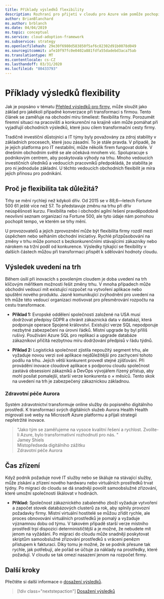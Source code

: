 ```yaml
---
title: Příklady výsledků flexibility
description: Rozhraní pro přijetí v cloudu pro Azure vám pomůže pochopit situaci na trhu vaší společnosti a konkurenční na krajinnou plochu.
author: BrianBlanchard
ms.author: brblanch
ms.date: 04/04/2019
ms.topic: conceptual
ms.service: cloud-adoption-framework
ms.subservice: strategy
ms.openlocfilehash: 29e30f6980d583850f5af6c82302d91b0078d049
ms.sourcegitcommit: afe10f97fc0e0402a881fdfa55dadebd3aca75ab
ms.translationtype: MT
ms.contentlocale: cs-CZ
ms.lasthandoff: 03/31/2020
ms.locfileid: "80433793"
---
```

# <a name="examples-of-agility-outcomes"></a>Příklady výsledků flexibility

Jak je popsáno v tématu [Přehled výsledků pro firmy](./index.md), může sloužit jako základ pro jakékoli případné konverzace při transformaci s firmou. Tento článek se zaměřuje na obchodní míru timeliest: flexibilita firmy. Porozumět firemní situaci na pracovišti a konkurenční na krajině vám může pomáhat při vyjadřujíí obchodních výsledků, které jsou cílem transformační cesty firmy.

Tradičně investiční důstojníci a IT týmy byly považovány za zdroj stability v základních procesech, které jsou zásadní. To je stále pravda. V případě, že je jejich platforma pro IT nestabilní, může několik firem fungovat dobře. V dnešním obchodním světě se ale očekává mnohem víc. Spolupracuje s podnikovým centrem, aby poskytovala výhody na trhu. Mnoho vedoucích investičních úředníků a vedoucích pracovníků předpokládá, že stabilita je pro ni jednoduše základní. U těchto vedoucích obchodních flexibilit je míra jejich přínosu pro podnikání.

<!-- markdownlint-disable MD026 -->

## <a name="why-is-agility-so-important"></a>Proč je flexibilita tak důležitá?

Trhy se mění rychleji než kdykoli dřív. Od 2015 se v 88,6&mdash;letech Fortune 500 61 ještě více než 57. To představuje změnu na trhu při dřív neúspěšnosti kurzu. Flexibilita nebo i obchodní agilní řešení pravděpodobně neovlivní seznam organizací na Fortune 500, ale tyto údaje nám pomohou pochopit tempo, ve kterém se trhy mění.

U provozovatelů a jejich zprovoznění může být flexibilita firmy rozdíl mezi úspěchem nebo selháním obchodní iniciativy. Rychlé přizpůsobování na změny v trhu může pomoct s bezkonkurenčními stávajícími zákazníky nebo nárokem na tržní podíl od konkurence. Výsledky týkající se flexibility v dalších částech můžou při transformaci přispět k sdělování hodnoty cloudu.

## <a name="time-to-market-outcome"></a>Výsledek uvedení na trh

Během úsilí při inovacích s povoleným cloudem je doba uvedení na trh klíčovým měřítkem možnosti řešit změny trhu. V mnoha případech může obchodní vedoucí mít existující rozpočet na vytvoření aplikace nebo spuštění nového produktu. Jasně komunikující zvýhodnění pro uvedení na trh může této vedoucí organizaci motivovat pro přesměrování rozpočtu na cestu transformace.

- **Příklad 1:** Evropské oddělení společnosti založené na USA musí dodržovat předpisy GDPR a chránit zákaznická data v databázi, která podporuje operace Spojené království. Existující verze SQL nepodporuje nezbytné zabezpečení na úrovni řádků. Místní upgrade by byl příliš rušivý. Používání Azure SQL pro replikaci a upgrade databáze zákazníkovi přičítá nezbytnou míru dodržování předpisů v řádu týdnů.

- **Příklad 2:** Logistická společnost zjistila nepoužitý segment trhu, ale vyžaduje novou verzi své aplikace nejdůležitější pro zachycení tohoto podílu na trhu. Jejich větší konkurent provedl stejné zjišťování. Při provádění inovace cloudové aplikace s podporou cloudu společnost zastává obsessioni zákazníků a DevOps vývojářem řízený přístup, aby mohl posílat pomalejší, starší verze konkurenta o _×_ měsíců. Tento skok na uvedení na trh je zabezpečený zákaznickou základnou.

### <a name="aurora-health-care"></a>Zdravotní péče Aurora

Systém zdravotnictví transformuje online služby do popisného digitálního prostředí. K transformaci svých digitálních služeb Aurora Health Health migrovali své weby na Microsoft Azure platformu a přijali strategii nepřetržité inovace.

<!-- cSpell:ignore Jamey Shiels -->

> "Jako tým se zaměřujeme na vysoce kvalitní řešení a rychlost. Zvolíte-li Azure, bylo transformativní rozhodnutí pro nás. "  
> Jamey Shiels  
> Místopředseda digitálního zážitku  
> Zdravotní péče Aurora

## <a name="provision-time"></a>Čas zřízení

Když podnik požaduje nové IT služby nebo se škáluje na stávající služby, může získání a zřízení nového hardwaru nebo virtuálních prostředků trvat týdny. Po migraci do cloudu se dá snadněji povolit samoobslužné zřizování, které umožní společnosti škálovat v hodinách.

- **Příklad:** Společnost zákaznického zabaleného zboží vyžaduje vytvoření a započet stovek databázových clusterů za rok, aby splnily provozní požadavky firmy. Místní virtuální hostitelé se můžou zřídit rychle, ale proces obnovování virtuálních prostředků je pomalý a vyžaduje významnou dobu od týmu. V takovém případě starší verze místního prostředí trpí dispozici determinističtější a je možné, že nebudete mít jenom na vyžádání. Po migraci do cloudu může snadněji poskytovat skriptům samoobslužné zřizování prostředků s vrácení penězm přístupem k fakturaci. Díky tomu je možné, že se podnik přesune tak rychle, jak potřebují, ale pořád se účtuje za náklady na prostředky, které požadují. V cloudu se tak omezí nasazení jenom na rozpočet firmy.

## <a name="next-steps"></a>Další kroky

Přečtěte si další informace o [dosažení výsledků](./reach-outcomes.md).

> [!div class="nextstepaction"]
> [Dosažení výsledků](./reach-outcomes.md)

